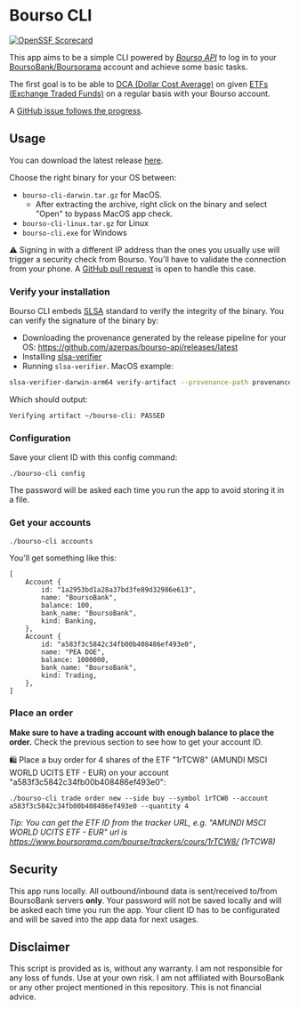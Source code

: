 # Bourso CLI

[![OpenSSF Scorecard](https://api.securityscorecards.dev/projects/github.com/azerpas/bourso-api/badge)](https://securityscorecards.dev/viewer/?uri=github.com/azerpas/bourso-api)

This app aims to be a simple CLI powered by *[Bourso API](./src/bourso_api/)* to log in to your [BoursoBank/Boursorama](https://www.boursorama.com) account and achieve some basic tasks.

The first goal is to be able to [DCA (Dollar Cost Average)](https://www.investopedia.com/terms/d/dollarcostaveraging.asp) on given [ETFs (Exchange Traded Funds)](https://www.investopedia.com/terms/e/etf.asp) on a regular basis with your Bourso account.

A [GitHub issue follows the progress](https://github.com/azerpas/bourso-api/issues/1).

## Usage
You can download the latest release [here](https://github.com/azerpas/bourso-api/releases).

Choose the right binary for your OS between:
- `bourso-cli-darwin.tar.gz` for MacOS. 
    - After extracting the archive, right click on the binary and select "Open" to bypass MacOS app check.
- `bourso-cli-linux.tar.gz` for Linux
- `bourso-cli.exe` for Windows

⚠️ Signing in with a different IP address than the ones you usually use will trigger a security check from Bourso. You'll have to validate the connection from your phone. A [GitHub pull request](https://github.com/azerpas/bourso-api/pull/10) is open to handle this case.

### Verify your installation
Bourso CLI embeds [SLSA](https://slsa.dev/) standard to verify the integrity of the binary. You can verify the signature of the binary by:
- Downloading the provenance generated by the release pipeline for your OS: https://github.com/azerpas/bourso-api/releases/latest
- Installing [slsa-verifier](https://github.com/slsa-framework/slsa-verifier?tab=readme-ov-file#installation)
- Running `slsa-verifier`. MacOS example:
```sh
slsa-verifier-darwin-arm64 verify-artifact --provenance-path provenance-id-macos-latest.intoto.jsonl --source-uri "github.com/azerpas/bourso-api" bourso-cli
```
Which should output:
```
Verifying artifact ~/bourso-cli: PASSED
```

### Configuration
Save your client ID with this config command:
```
./bourso-cli config
```
The password will be asked each time you run the app to avoid storing it in a file.

### Get your accounts
```
./bourso-cli accounts
```
You'll get something like this:
```
[
    Account {
        id: "1a2953bd1a28a37bd3fe89d32986e613",
        name: "BoursoBank",
        balance: 100,
        bank_name: "BoursoBank",
        kind: Banking,
    },
    Account {
        id: "a583f3c5842c34fb00b408486ef493e0",
        name: "PEA DOE",
        balance: 1000000,
        bank_name: "BoursoBank",
        kind: Trading,
    },
]
```

### Place an order
**Make sure to have a trading account with enough balance to place the order.** Check the previous section to see how to get your account ID.

🛍️ Place a buy order for 4 shares of the ETF "1rTCW8" (AMUNDI MSCI WORLD UCITS ETF - EUR) on your account "a583f3c5842c34fb00b408486ef493e0":
```
./bourso-cli trade order new --side buy --symbol 1rTCW8 --account a583f3c5842c34fb00b408486ef493e0 --quantity 4
```

*Tip: You can get the ETF ID from the tracker URL, e.g. "AMUNDI MSCI WORLD UCITS ETF - EUR" url is https://www.boursorama.com/bourse/trackers/cours/1rTCW8/ (1rTCW8)*

## Security
This app runs locally. All outbound/inbound data is sent/received to/from BoursoBank servers **only**. Your password will not be saved locally and will be asked each time you run the app. Your client ID has to be configurated and will be saved into the app data for next usages.

## Disclaimer

This script is provided as is, without any warranty. I am not responsible for any loss of funds. Use at your own risk. I am not affiliated with BoursoBank or any other project mentioned in this repository. This is not financial advice.
